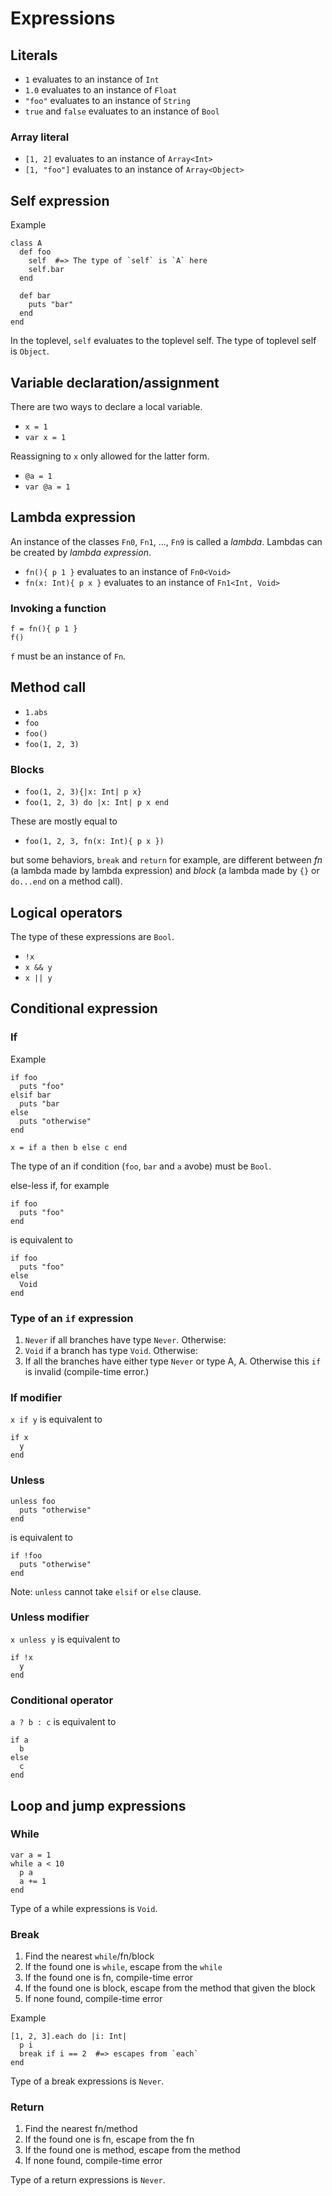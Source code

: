 # Expressions

## Literals

- `1` evaluates to an instance of `Int`
- `1.0` evaluates to an instance of `Float`
- `"foo"` evaluates to an instance of `String`
- `true` and `false` evaluates to an instance of `Bool`

### Array literal

- `[1, 2]` evaluates to an instance of `Array<Int>`
- `[1, "foo"]` evaluates to an instance of `Array<Object>`

## Self expression

Example

```sk
class A
  def foo
    self  #=> The type of `self` is `A` here
    self.bar
  end

  def bar
    puts "bar"
  end
end
```

In the toplevel, `self` evaluates to the toplevel self. The type of toplevel self is `Object`.

## Variable declaration/assignment

There are two ways to declare a local variable.

- `x = 1`
- `var x = 1`

Reassigning to `x` only allowed for the latter form.

- `@a = 1`
- `var @a = 1`

## Lambda expression

An instance of the classes `Fn0`, `Fn1`, ..., `Fn9` is called a _lambda_. Lambdas can be created by _lambda expression_.

- `fn(){ p 1 }` evaluates to an instance of `Fn0<Void>`
- `fn(x: Int){ p x }` evaluates to an instance of `Fn1<Int, Void>`

### Invoking a function

```sk
f = fn(){ p 1 }
f()
```

`f` must be an instance of `Fn`.

## Method call

- `1.abs`
- `foo`
- `foo()`
- `foo(1, 2, 3)`

### Blocks

- `foo(1, 2, 3){|x: Int| p x}`
- `foo(1, 2, 3) do |x: Int| p x end`

These are mostly equal to

- `foo(1, 2, 3, fn(x: Int){ p x })`

but some behaviors, `break` and `return` for example, are different between _fn_ (a lambda made by lambda expression) and _block_ (a lambda made by `{}` or `do...end` on a method call).

## Logical operators

The type of these expressions are `Bool`.

- `!x`
- `x && y`
- `x || y`

## Conditional expression

### If

Example

```sk
if foo
  puts "foo"
elsif bar
  puts "bar
else
  puts "otherwise"
end

x = if a then b else c end
```

The type of an if condition (`foo`, `bar` and `a` avobe) must be `Bool`.

else-less if, for example

```sk
if foo
  puts "foo"
end
```

is equivalent to

```sk
if foo
  puts "foo"
else
  Void
end
```

### Type of an `if` expression

1. `Never` if all branches have type `Never`. Otherwise:
1. `Void` if a branch has type `Void`. Otherwise:
1. If all the branches have either type `Never` or type A, A.
   Otherwise this `if` is invalid (compile-time error.)

### If modifier

`x if y` is equivalent to

```sk
if x
  y
end
```

### Unless

```sk
unless foo
  puts "otherwise"
end
```

is equivalent to

```sk
if !foo
  puts "otherwise"
end
```

Note: `unless` cannot take `elsif` or `else` clause.

### Unless modifier

`x unless y` is equivalent to

```sk
if !x
  y
end
```

### Conditional operator

`a ? b : c` is equivalent to

```sk
if a
  b
else
  c
end
```

## Loop and jump expressions

### While

```sk
var a = 1
while a < 10
  p a
  a += 1
end
```

Type of a while expressions is `Void`.

### Break

1. Find the nearest `while`/fn/block
1. If the found one is `while`, escape from the `while`
1. If the found one is fn, compile-time error
1. If the found one is block, escape from the method that given the block
1. If none found, compile-time error

Example

```sk
[1, 2, 3].each do |i: Int|
  p i
  break if i == 2  #=> escapes from `each`
end
```

Type of a break expressions is `Never`.

### Return

1. Find the nearest fn/method
1. If the found one is fn, escape from the fn
1. If the found one is method, escape from the method
1. If none found, compile-time error

Type of a return expressions is `Never`.
